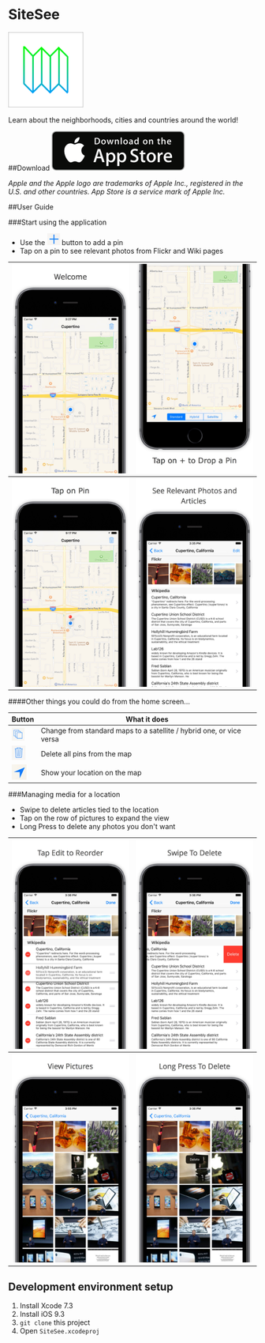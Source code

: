 
# SiteSee 

![Icon](Images/Icon-76@2x.png) 

Learn about the neighborhoods, cities and countries around the world!


##Download
[![appstore](Images/appstore.png)](https://itunes.apple.com/us/app/sitesee-discover-neighborhoods/id1098475733)

_Apple and the Apple logo are trademarks of Apple Inc., registered in the U.S. and other countries. App Store is a service mark of Apple Inc._

##User Guide

###Start using the application
- Use the ![add](Images/add.png) button to add a pin
- Tap on a pin to see relevant photos from Flickr and Wiki pages 


 ![](Images/0.jpg) |![](Images/1.jpg)  
----|----
 ![](Images/2.jpg) | ![](Images/3.jpg)


####Other things you could do from the home screen...

Button | What it does
----|----
![layers](Images/layers.png) | Change from standard maps to a satellite / hybrid one, or vice versa
![trash](Images/trash.png) | Delete all pins from the map
![arrow](Images/arrow.png) | Show your location on the map


###Managing media for a location

- Swipe to delete articles tied to the location
- Tap on the row of pictures to expand the view
- Long Press to delete any photos you don't want 


 ![](Images/4.jpg) |![](Images/5.jpg)  
----|----
 ![](Images/6.jpg) | ![](Images/7.jpg)

## Development environment setup

1. Install Xcode 7.3
2. Install iOS 9.3
3. `git clone` this project
4. Open `SiteSee.xcodeproj`


